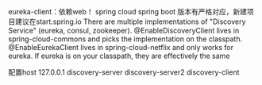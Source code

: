 eureka-client：依赖web！
spring cloud   spring boot 版本有严格对应，新建项目建议在start.spring.io
There are multiple implementations of "Discovery Service" (eureka, consul, zookeeper).
 @EnableDiscoveryClient lives in spring-cloud-commons and picks the 
 implementation on the classpath. @EnableEurekaClient lives in 
 spring-cloud-netflix and only works for eureka. 
 If eureka is on your classpath, they are effectively the same
 
 
 配置host
 127.0.0.1 discovery-server discovery-server2 discovery-client 